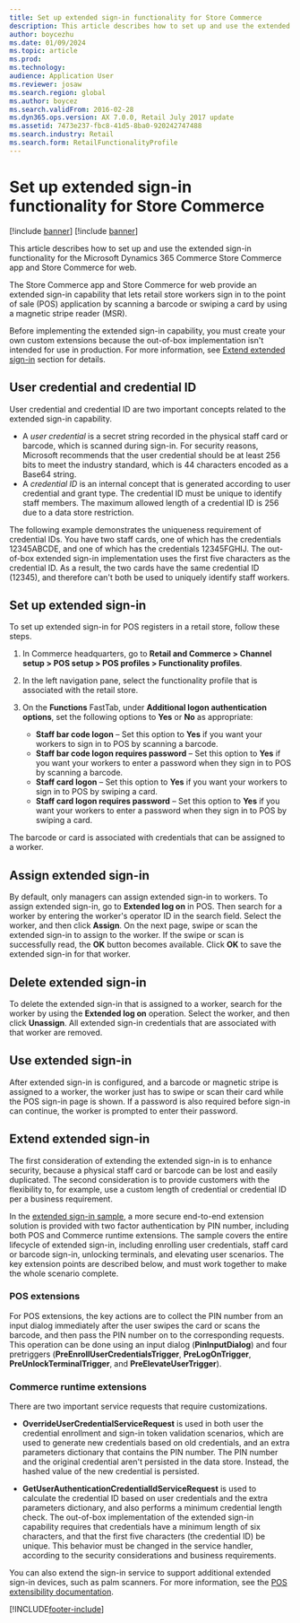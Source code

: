 ```yaml
---
title: Set up extended sign-in functionality for Store Commerce
description: This article describes how to set up and use the extended sign-on functionality for the Microsoft Dynamics 365 Commerce Store Commerce app and Store Commerce for web.
author: boycezhu
ms.date: 01/09/2024
ms.topic: article
ms.prod: 
ms.technology: 
audience: Application User
ms.reviewer: josaw
ms.search.region: global
ms.author: boycez
ms.search.validFrom: 2016-02-28
ms.dyn365.ops.version: AX 7.0.0, Retail July 2017 update
ms.assetid: 7473e237-fbc8-41d5-8ba0-920242747488
ms.search.industry: Retail
ms.search.form: RetailFunctionalityProfile
---
```


# Set up extended sign-in functionality for Store Commerce

[!include [banner](includes/banner.md)]
[!include [banner](includes/preview-banner.md)]

This article describes how to set up and use the extended sign-in functionality for the Microsoft Dynamics 365 Commerce Store Commerce app and Store Commerce for web.

The Store Commerce app and Store Commerce for web provide an extended sign-in capability that lets retail store workers sign in to the point of sale (POS) application by scanning a barcode or swiping a card by using a magnetic stripe reader (MSR).

Before implementing the extended sign-in capability, you must create your own custom extensions because the out-of-box implementation isn't intended for use in production. For more information, see [Extend extended sign-in](#extend-extended-sign-in) section for details.

## User credential and credential ID

User credential and credential ID are two important concepts related to the extended sign-in capability. 

- A *user credential* is a secret string recorded in the physical staff card or barcode, which is scanned during sign-in. For security reasons, Microsoft recommends that the user credential should be at least 256 bits to meet the industry standard, which is 44 characters encoded as a Base64 string.
- A *credential ID* is an internal concept that is generated according to user credential and grant type. The credential ID must be unique to identify staff members. The maximum allowed length of a credential ID is 256 due to a data store restriction.

The following example demonstrates the uniqueness requirement of credential IDs. You have two staff cards, one of which has the credentials 12345ABCDE, and one of which has the credentials 12345FGHIJ. The out-of-box extended sign-in implementation uses the first five characters as the credential ID. As a result, the two cards have the same credential ID (12345), and therefore can't both be used to uniquely identify staff workers.

## Set up extended sign-in

To set up extended sign-in for POS registers in a retail store, follow these steps.

1. In Commerce headquarters, go to **Retail and Commerce \> Channel setup \> POS setup \> POS profiles \> Functionality profiles**. 
2. In the left navigation pane, select the functionality profile that is associated with the retail store.
3. On the **Functions** FastTab, under **Additional logon authentication options**, set the following options to **Yes** or **No** as appropriate:

    - **Staff bar code logon** – Set this option to **Yes** if you want your workers to sign in to POS by scanning a barcode. 
    - **Staff bar code logon requires password** – Set this option to **Yes** if you want your workers to enter a password when they sign in to POS by scanning a barcode.
    - **Staff card logon** – Set this option to **Yes** if you want your workers to sign in to POS by swiping a card.
    - **Staff card logon requires password** – Set this option to **Yes** if you want your workers to enter a password when they sign in to POS by swiping a card.

The barcode or card is associated with credentials that can be assigned to a worker.

## Assign extended sign-in

By default, only managers can assign extended sign-in to workers. To assign extended sign-in, go to **Extended log on** in POS. Then search for a worker by entering the worker's operator ID in the search field. Select the worker, and then click **Assign**. On the next page, swipe or scan the extended sign-in to assign to the worker. If the swipe or scan is successfully read, the **OK** button becomes available. Click **OK** to save the extended sign-in for that worker.

## Delete extended sign-in

To delete the extended sign-in that is assigned to a worker, search for the worker by using the **Extended log on** operation. Select the worker, and then click **Unassign**. All extended sign-in credentials that are associated with that worker are removed.

## Use extended sign-in

After extended sign-in is configured, and a barcode or magnetic stripe is assigned to a worker, the worker just has to swipe or scan their card while the POS sign-in page is shown. If a password is also required before sign-in can continue, the worker is prompted to enter their password.

## Extend extended sign-in

The first consideration of extending the extended sign-in is to enhance security, because a physical staff card or barcode can be lost and easily duplicated. The second consideration is to provide customers with the flexibility to, for example, use a custom length of credential or credential ID per a business requirement.

In the [extended sign-in sample](https://github.com/microsoft/Dynamics365Commerce.Solutions/tree/release/9.48/src/ExtendedLogon), a more secure end-to-end extension solution is provided with two factor authentication by PIN number, including both POS and Commerce runtime extensions. The sample covers the entire lifecycle of extended sign-in, including enrolling user credentials, staff card or barcode sign-in, unlocking terminals, and elevating user scenarios. The key extension points are described below, and must work together to make the whole scenario complete.

### POS extensions

For POS extensions, the key actions are to collect the PIN number from an input dialog immediately after the user swipes the card or scans the barcode, and then pass the PIN number on to the corresponding requests. This operation can be done using an input dialog (**PinInputDialog**) and four pretriggers (**PreEnrollUserCredentialsTrigger**, **PreLogOnTrigger**, **PreUnlockTerminalTrigger**, and **PreElevateUserTrigger**).

### Commerce runtime extensions

There are two important service requests that require customizations.

- **OverrideUserCredentialServiceRequest** is used in both user the credential enrollment and sign-in token validation scenarios, which are used to generate new credentials based on old credentials, and an extra parameters dictionary that contains the PIN number. The PIN number and the original credential aren't persisted in the data store. Instead, the hashed value of the new credential is persisted.

- **GetUserAuthenticationCredentialIdServiceRequest** is used to calculate the credential ID based on user credentials and the extra parameters dictionary, and also performs a minimum credential length check. The out-of-box implementation of the extended sign-in capability requires that credentials have a minimum length of six characters, and that the first five characters (the credential ID) be unique. This behavior must be changed in the service handler, according to the security considerations and business requirements.

You can also extend the sign-in service to support additional extended sign-in devices, such as palm scanners. For more information, see the [POS extensibility documentation](dev-itpro/pos-extension/pos-extension-overview.md).

[!INCLUDE[footer-include](../includes/footer-banner.md)]
